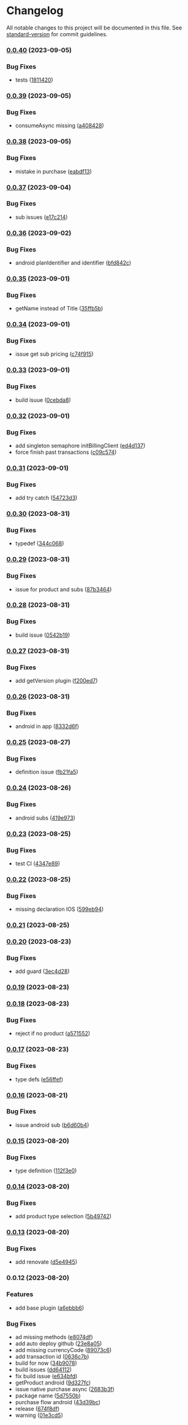 # Changelog

All notable changes to this project will be documented in this file. See [standard-version](https://github.com/conventional-changelog/standard-version) for commit guidelines.

### [0.0.40](https://github.com/Cap-go/native-purchases/compare/0.0.39...0.0.40) (2023-09-05)


### Bug Fixes

* tests ([1811420](https://github.com/Cap-go/native-purchases/commit/1811420061b44f61bb313456542aeb41872e8c7a))

### [0.0.39](https://github.com/Cap-go/native-purchases/compare/0.0.38...0.0.39) (2023-09-05)


### Bug Fixes

* consumeAsync missing ([a408428](https://github.com/Cap-go/native-purchases/commit/a408428b4536c4f24f6500e010b37fcd30ded206))

### [0.0.38](https://github.com/Cap-go/native-purchases/compare/0.0.37...0.0.38) (2023-09-05)


### Bug Fixes

* mistake in purchase ([eabdf13](https://github.com/Cap-go/native-purchases/commit/eabdf130662d31a77f2352e40cec7340c83b4b75))

### [0.0.37](https://github.com/Cap-go/native-purchases/compare/0.0.36...0.0.37) (2023-09-04)


### Bug Fixes

* sub issues ([e17c214](https://github.com/Cap-go/native-purchases/commit/e17c2149139eb052ae4a117e4621a436bfb74a25))

### [0.0.36](https://github.com/Cap-go/native-purchases/compare/0.0.35...0.0.36) (2023-09-02)


### Bug Fixes

* android planIdentifier and identifier ([bfd842c](https://github.com/Cap-go/native-purchases/commit/bfd842c67c46d6db2bf4b50584dbb6b330a432e8))

### [0.0.35](https://github.com/Cap-go/native-purchases/compare/0.0.34...0.0.35) (2023-09-01)


### Bug Fixes

* getName instead of Title ([35ffb5b](https://github.com/Cap-go/native-purchases/commit/35ffb5bfa4be3b4770d5dd2851801a720bfea691))

### [0.0.34](https://github.com/Cap-go/native-purchases/compare/0.0.33...0.0.34) (2023-09-01)


### Bug Fixes

* issue get sub pricing ([c74f915](https://github.com/Cap-go/native-purchases/commit/c74f915cef7546f2dfd66956570897f25a050339))

### [0.0.33](https://github.com/Cap-go/native-purchases/compare/0.0.32...0.0.33) (2023-09-01)


### Bug Fixes

* build isuue ([0cebda8](https://github.com/Cap-go/native-purchases/commit/0cebda8b09c5382209f25e8236e9ed774a7b6b74))

### [0.0.32](https://github.com/Cap-go/native-purchases/compare/0.0.31...0.0.32) (2023-09-01)


### Bug Fixes

* add singleton semaphore initBillingClient ([ed4d137](https://github.com/Cap-go/native-purchases/commit/ed4d137e64cdb3102ba07ba99f2954969e4cc9e4))
* force finish past transactions ([c09c574](https://github.com/Cap-go/native-purchases/commit/c09c574b44cc6a501bbb81de2c368ef0f77759c9))

### [0.0.31](https://github.com/Cap-go/native-purchases/compare/0.0.30...0.0.31) (2023-09-01)


### Bug Fixes

* add try catch ([54723d3](https://github.com/Cap-go/native-purchases/commit/54723d3a70c224245d6dcf6b99e30ded6df5eb43))

### [0.0.30](https://github.com/Cap-go/native-purchases/compare/0.0.29...0.0.30) (2023-08-31)


### Bug Fixes

* typedef ([344c068](https://github.com/Cap-go/native-purchases/commit/344c068f9b38bddba8d358500eb1a83b7b325335))

### [0.0.29](https://github.com/Cap-go/native-purchases/compare/0.0.28...0.0.29) (2023-08-31)


### Bug Fixes

* issue for product and subs ([87b3464](https://github.com/Cap-go/native-purchases/commit/87b3464472e177ee3ad7140552a6bf39dd9d01d5))

### [0.0.28](https://github.com/Cap-go/native-purchases/compare/0.0.27...0.0.28) (2023-08-31)


### Bug Fixes

* build issue ([0542b19](https://github.com/Cap-go/native-purchases/commit/0542b193e3b9f259a75ae796c6634e6a3fa5dc9b))

### [0.0.27](https://github.com/Cap-go/native-purchases/compare/0.0.26...0.0.27) (2023-08-31)


### Bug Fixes

* add getVersion plugin ([f200ed7](https://github.com/Cap-go/native-purchases/commit/f200ed77a26b098825b117ad289be2b52cba3056))

### [0.0.26](https://github.com/Cap-go/native-purchases/compare/0.0.25...0.0.26) (2023-08-31)


### Bug Fixes

* android in app ([8332d6f](https://github.com/Cap-go/native-purchases/commit/8332d6f274452c734d81d59244f79cdc0d3f07b9))

### [0.0.25](https://github.com/Cap-go/native-purchases/compare/0.0.24...0.0.25) (2023-08-27)


### Bug Fixes

* definition issue ([fb21fa5](https://github.com/Cap-go/native-purchases/commit/fb21fa55f27231530f34aaf6a483a8ba5f7b3919))

### [0.0.24](https://github.com/Cap-go/native-purchases/compare/0.0.23...0.0.24) (2023-08-26)


### Bug Fixes

* android subs ([419e973](https://github.com/Cap-go/native-purchases/commit/419e9732a418ac676c23acc348c9a77287aaf572))

### [0.0.23](https://github.com/Cap-go/native-purchases/compare/0.0.22...0.0.23) (2023-08-25)


### Bug Fixes

* test CI ([4347e89](https://github.com/Cap-go/native-purchases/commit/4347e8998e7d4632e2599eababafb36bc0c7a37f))

### [0.0.22](https://github.com/Cap-go/native-purchases/compare/0.0.21...0.0.22) (2023-08-25)


### Bug Fixes

* missing declaration IOS ([599eb94](https://github.com/Cap-go/native-purchases/commit/599eb947a8dc86ab474819f81555028c9fb5d293))

### [0.0.21](https://github.com/Cap-go/native-purchases/compare/0.0.20...0.0.21) (2023-08-25)

### [0.0.20](https://github.com/Cap-go/native-purchases/compare/0.0.19...0.0.20) (2023-08-23)


### Bug Fixes

* add guard ([3ec4d28](https://github.com/Cap-go/native-purchases/commit/3ec4d283836416368764669432a6ae4f76ec1d4d))

### [0.0.19](https://github.com/Cap-go/native-purchases/compare/0.0.18...0.0.19) (2023-08-23)

### [0.0.18](https://github.com/Cap-go/native-purchases/compare/0.0.17...0.0.18) (2023-08-23)


### Bug Fixes

* reject if no product ([a571552](https://github.com/Cap-go/native-purchases/commit/a571552a0808dd69399770364e0793d0c3796b9b))

### [0.0.17](https://github.com/Cap-go/native-purchases/compare/0.0.16...0.0.17) (2023-08-23)


### Bug Fixes

* type defs ([e56ffef](https://github.com/Cap-go/native-purchases/commit/e56ffeffa6cd8bd3ac93616b26a003f6224b7dba))

### [0.0.16](https://github.com/Cap-go/native-purchases/compare/0.0.15...0.0.16) (2023-08-21)


### Bug Fixes

* issue android sub ([b6d60b4](https://github.com/Cap-go/native-purchases/commit/b6d60b43122ea43c1cfc8a0b26c65fcace537e85))

### [0.0.15](https://github.com/Cap-go/native-purchases/compare/0.0.14...0.0.15) (2023-08-20)


### Bug Fixes

* type definition ([112f3e0](https://github.com/Cap-go/native-purchases/commit/112f3e0925ac3a1ab07f6d7c7f6cd6d03aa0a964))

### [0.0.14](https://github.com/Cap-go/native-purchases/compare/0.0.13...0.0.14) (2023-08-20)


### Bug Fixes

* add product type selection ([5b49742](https://github.com/Cap-go/native-purchases/commit/5b4974233134f3eae781f8ef698d7bf18b8126b1))

### [0.0.13](https://github.com/Cap-go/native-purchases/compare/0.0.12...0.0.13) (2023-08-20)


### Bug Fixes

* add renovate ([d5e4945](https://github.com/Cap-go/native-purchases/commit/d5e49451076b11c462d301bfbaf0ad6ae585dd4e))

### 0.0.12 (2023-08-20)


### Features

* add base plugin ([a6ebbb6](https://github.com/Cap-go/native-purchases/commit/a6ebbb6428b963b5649e494692188e8bf75ebd5b))


### Bug Fixes

* ad missing methods ([e8074df](https://github.com/Cap-go/native-purchases/commit/e8074dffd5a370c94f14218a69e4fb29a7224894))
* add auto deploy github ([23e8a05](https://github.com/Cap-go/native-purchases/commit/23e8a05539a190713f4a17772d85eb52b14d4cb1))
* add missing currencyCode ([89073c6](https://github.com/Cap-go/native-purchases/commit/89073c6e0935025938a3a5627cd0a2bddbbddf1b))
* add transaction id ([0636c7b](https://github.com/Cap-go/native-purchases/commit/0636c7b49039847defadae46873bbec72fde7d20))
* build for now ([34b9078](https://github.com/Cap-go/native-purchases/commit/34b9078dd71832a30685669415e82cbe1f0e564c))
* build issues ([dd64112](https://github.com/Cap-go/native-purchases/commit/dd641126dec307ad458ec584ef8aac2039475489))
* fix build issue ([e634bfd](https://github.com/Cap-go/native-purchases/commit/e634bfda3d145d4c73b69d663fc5bfae95ffcc20))
* getProduct android ([9d327fc](https://github.com/Cap-go/native-purchases/commit/9d327fcf5d2e0b1d0e2841dacdd37127d1a086ad))
* issue native purchase async ([2683b3f](https://github.com/Cap-go/native-purchases/commit/2683b3f2e1cd1ac9f9b784162e745081c1590501))
* package name ([5d7550b](https://github.com/Cap-go/native-purchases/commit/5d7550bc594ad5dda21acac0786093770a35c749))
* purchase flow android ([43d39bc](https://github.com/Cap-go/native-purchases/commit/43d39bc96545c3e350ff39196aab5933ff8fab67))
* release ([674f8df](https://github.com/Cap-go/native-purchases/commit/674f8dfd239d82a171fb988e1d1db4bb3cf42477))
* warning ([01e3cd5](https://github.com/Cap-go/native-purchases/commit/01e3cd50dff6b9bfabd8cf5d4a41c9d079dc7607))
